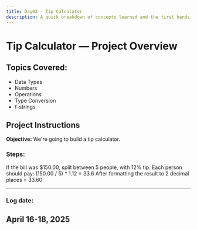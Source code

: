 ```yaml
---
title: Day02 - Tip Calculator
description: A quick breakdown of concepts learned and the first hands-on coding task.
---
```


# Tip Calculator — Project Overview

## Topics Covered:
- Data Types
- Numbers
- Operations
- Type Conversion
- f-strings

## Project Instructions

**Objective:** 
We're going to build a tip calculator.

### Steps:
If the bill was $150.00, split between 5 people, with 12% tip.
Each person should pay:
(150.00 / 5) * 1.12 = 33.6
After formatting the result to 2 decimal places = 33.60

---
### Log date: 
**April 16-18, 2025**
---